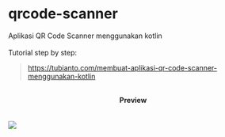 # qrcode-scanner
Aplikasi QR Code Scanner menggunakan kotlin
<br/>
<br/>
Tutorial step by step:
> <a href="https://tubianto.com/membuat-aplikasi-qr-code-scanner-menggunakan-kotlin/">https://tubianto.com/membuat-aplikasi-qr-code-scanner-menggunakan-kotlin</a>
<br/>
<center><b>Preview</b></center>
<br/>
<br/>
<img src="https://tubianto.com/wp-content/uploads/2021/06/Membuat-aplikasi-QR-Code-Scanner-menggunakan-kotlin-731x414.png">
